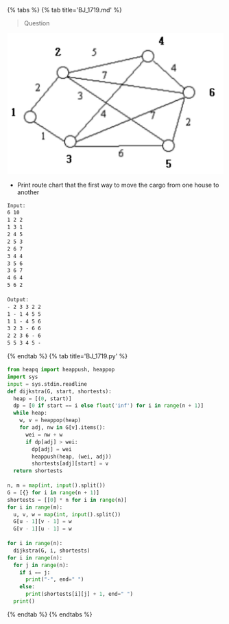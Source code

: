 {% tabs %}
{% tab title='BJ_1719.md' %}

> Question

![BJ_1719](images/20210306_003755.png)

* Print route chart that the first way to move the cargo from one house to another

```txt
Input:
6 10
1 2 2
1 3 1
2 4 5
2 5 3
2 6 7
3 4 4
3 5 6
3 6 7
4 6 4
5 6 2

Output:
- 2 3 3 2 2
1 - 1 4 5 5
1 1 - 4 5 6
3 2 3 - 6 6
2 2 3 6 - 6
5 5 3 4 5 -
```

{% endtab %}
{% tab title='BJ_1719.py' %}

```py
from heapq import heappush, heappop
import sys
input = sys.stdin.readline
def dijkstra(G, start, shortests):
  heap = [(0, start)]
  dp = [0 if start == i else float('inf') for i in range(n + 1)]
  while heap:
    w, v = heappop(heap)
    for adj, nw in G[v].items():
      wei = nw + w
      if dp[adj] > wei:
        dp[adj] = wei
        heappush(heap, (wei, adj))
        shortests[adj][start] = v
  return shortests

n, m = map(int, input().split())
G = [{} for i in range(n + 1)]
shortests = [[0] * n for i in range(n)]
for i in range(m):
  u, v, w = map(int, input().split())
  G[u - 1][v - 1] = w
  G[v - 1][u - 1] = w

for i in range(n):
  dijkstra(G, i, shortests)
for i in range(n):
  for j in range(n):
    if i == j:
      print("-", end=" ")
    else:
      print(shortests[i][j] + 1, end=" ")
  print()
```

{% endtab %}
{% endtabs %}
